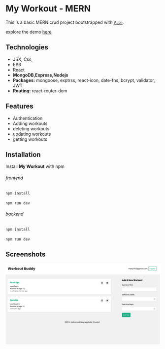 # My Workout - MERN

This is a basic MERN crud project bootstrapped with [`Vite`](https://vitejs.dev/).

explore the demo [here](https://maxjn-my-workout.vercel.app/)

## Technologies

- JSX, Css,
- ES6
- React
- **MongoDB,Express,Nodejs**
- **Packages:** mongoose, exptrss, react-icon, date-fns, bcrypt, validator, JWT
- **Routing:** react-router-dom

## Features

- Authentication
- Adding workouts
- deleting workouts
- updating workouts
- getting workouts

## Installation

Install **My Workout** with npm

###### frontend

```shell
npm install

npm run dev
```

###### backend

```shell
npm install

npm run dev
```

## Screenshots

![Cover](./frontend/public/cover.png)
